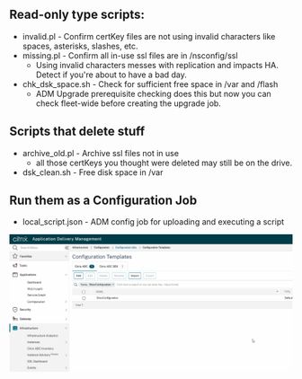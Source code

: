 ## Read-only type scripts:
- invalid.pl - Confirm certKey files are not using invalid characters like spaces, asterisks, slashes, etc.
- missing.pl - Confirm all in-use ssl files are in /nsconfig/ssl
  - Using invalid characters messes with replication and impacts HA. Detect if you're about to have a bad day.
- chk_dsk_space.sh - Check for sufficient free space in /var and /flash
  - ADM Upgrade prerequisite checking does this but now you can check fleet-wide before creating the upgrade job. 


## Scripts that delete stuff
- archive_old.pl - Archive ssl files not in use
  - all those certKeys you thought were deleted may still be on the drive.
- dsk_clean.sh - Free disk space in /var

  
## Run them as a Configuration Job
- local_script.json - ADM config job for uploading and executing a script
  

![local_script.json](https://raw.githubusercontent.com/rd636/adc_scripts/master/image.gif)
